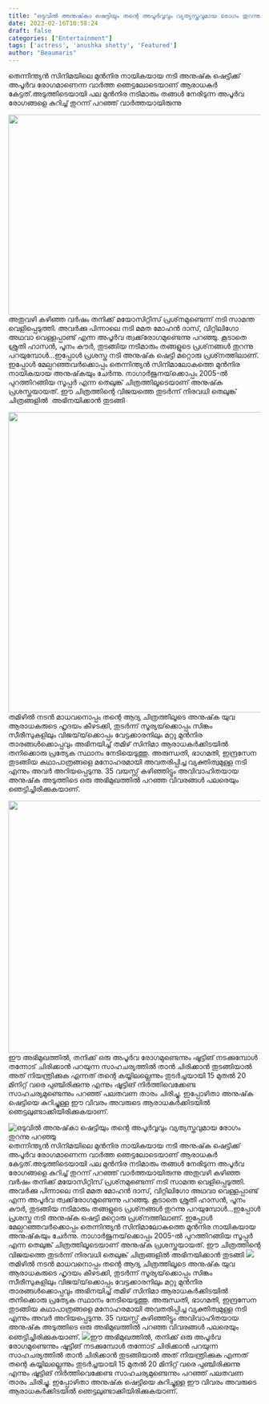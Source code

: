 ```yaml
---
title: "ഒടുവിൽ അനുഷ്‌കാ ഷെട്ടിയും തന്റെ അപൂർവ്വവും വ്യത്യസ്തവുമായ രോഗം തുറന്നു പറഞ്ഞു"
date: 2023-02-16T10:58:24
draft: false
categories: ["Entertainment"]
tags: ['actress', 'anushka shetty', 'Featured']
author: "Beaumaris"
---
```


തെന്നിന്ത്യൻ സിനിമയിലെ മുൻനിര നായികയായ നടി അനുഷ്‌ക ഷെട്ടിക്ക് അപൂർവ രോഗമാണെന്ന വാർത്ത ഞെട്ടലോടെയാണ് ആരാധകർ കേട്ടത്.അടുത്തിടെയായി പല മുൻനിര നടിമാരും തങ്ങൾ നേരിടുന്ന അപൂർവ രോഗങ്ങളെ കുറിച്ച് തുറന്ന് പറഞ്ഞ് വാർത്തയായിരുന്നു

<img class="size-full wp-image-383841 aligncenter" src="https://cdn.boolokam.com/articles/2023/02/636699-anushka-shetty.webp" alt="" width="700" height="400" />അതുവഴി കഴിഞ്ഞ വർഷം തനിക്ക് മയോസിറ്റിസ് പ്രശ്‌നമുണ്ടെന്ന് നടി സാമന്ത വെളിപ്പെടുത്തി. അവർക്കു പിന്നാലെ
നടി മമത മോഹൻ ദാസ്, വിറ്റിലിഗോ അഥവാ വെള്ളപ്പാണ്ട് എന്ന അപൂർവ ത്വക്ക്‌രോഗമുണ്ടെന്നു പറഞ്ഞു. കൂടാതെ ശ്രുതി ഹാസൻ, പൂനം കൗർ, തുടങ്ങിയ നടിമാരും തങ്ങളുടെ പ്രശ്‌നങ്ങൾ തുറന്നു പറയുമ്പോൾ...ഇപ്പോൾ പ്രശസ്ത നടി അനുഷ്‌ക ഷെട്ടി മറ്റൊരു പ്രശ്‌നത്തിലാണ്. ഇപ്പോൾ മേല്പറഞ്ഞവർക്കൊപ്പം തെന്നിന്ത്യൻ സിനിമാലോകത്തെ മുൻനിര നായികയായ അനുഷ്‌കയും ചേർന്നു. നാഗാർജുനയ്‌ക്കൊപ്പം 2005-ൽ പുറത്തിറങ്ങിയ സൂപ്പർ എന്ന തെലുങ്ക് ചിത്രത്തിലൂടെയാണ് അനുഷ്‌ക പ്രശസ്തയായത്. ഈ ചിത്രത്തിന്റെ വിജയത്തെ തുടർന്ന് നിരവധി തെലുങ്ക് ചിത്രങ്ങളിൽ  അഭിനയിക്കാൻ തുടങ്ങി

<img class="size-large wp-image-383842 aligncenter" src="https://cdn.boolokam.com/articles/2023/02/ddfffff-1024x768.jpg" alt="" width="800" height="600" />തമിഴിൽ നടൻ മാധവനൊപ്പം തന്റെ ആദ്യ ചിത്രത്തിലൂടെ അനുഷ്‌ക യുവ ആരാധകരുടെ ഹൃദയം കീഴടക്കി, തുടർന്ന് സൂര്യയ്‌ക്കൊപ്പം സിങ്കം സീരീസുകളിലും വിജയ്‌യ്‌ക്കൊപ്പം വേട്ടക്കാരനിലും മറ്റു മുൻനിര താരങ്ങൾക്കൊപ്പവും അഭിനയിച്ച് തമിഴ് സിനിമാ ആരാധകർക്കിടയിൽ തനിക്കൊരു പ്രത്യേക സ്ഥാനം നേടിയെടുത്തു. അരുന്ധതി, ഭാഗമതി, ഇന്ദ്രസേന തുടങ്ങിയ കഥാപാത്രങ്ങളെ മനോഹരമായി അവതരിപ്പിച്ച വ്യക്തിത്വമുള്ള നടി എന്നും അവർ അറിയപ്പെടുന്നു. 35 വയസ്സ് കഴിഞ്ഞിട്ടും അവിവാഹിതയായ അനുഷ്‌ക അടുത്തിടെ ഒരു അഭിമുഖത്തിൽ പറഞ്ഞ വിവരങ്ങൾ പലരെയും ഞെട്ടിച്ചിരിക്കുകയാണ്.

<img class=" wp-image-383843 aligncenter" src="https://cdn.boolokam.com/articles/2023/02/dqffffggg.webp" alt="" width="840" height="504" />ഈ അഭിമുഖത്തിൽ, തനിക്ക് ഒരു അപൂർവ രോഗമുണ്ടെന്നും ഷൂട്ടിങ് നടക്കുമ്പോൾ തന്നോട് ചിരിക്കാൻ പറയുന്ന സാഹചര്യത്തിൽ താൻ ചിരിക്കാൻ തുടങ്ങിയാൽ അത് നിയന്ത്രിക്കുക എന്നത് തന്റെ കയ്യിലല്ലെന്നും തുടർച്ചയായി 15 മുതൽ 20 മിനിറ്റ് വരെ പുഞ്ചിരിക്കുന്നു എന്നും ഷൂട്ടിങ് നിർത്തിവെക്കേണ്ട സാഹചര്യമുണ്ടെന്നും പറഞ്ഞ് പലതവണ താരം ചിരിച്ചു. ഇപ്പോഴിതാ അനുഷ്‌ക ഷെട്ടിയെ കുറിച്ചുള്ള ഈ വിവരം അവരുടെ ആരാധകർക്കിടയിൽ ഞെട്ടലുണ്ടാക്കിയിരിക്കുകയാണ്.


![ഒടുവിൽ അനുഷ്‌കാ ഷെട്ടിയും തന്റെ അപൂർവ്വവും വ്യത്യസ്തവുമായ രോഗം തുറന്നു പറഞ്ഞു](https://cdn.boolokam.com/articles/2023/02/636699-anushka-shetty.webp)തെന്നിന്ത്യൻ സിനിമയിലെ മുൻനിര നായികയായ നടി അനുഷ്‌ക ഷെട്ടിക്ക് അപൂർവ രോഗമാണെന്ന വാർത്ത ഞെട്ടലോടെയാണ് ആരാധകർ കേട്ടത്.അടുത്തിടെയായി പല മുൻനിര നടിമാരും തങ്ങൾ നേരിടുന്ന അപൂർവ രോഗങ്ങളെ കുറിച്ച് തുറന്ന് പറഞ്ഞ് വാർത്തയായിരുന്നു അതുവഴി കഴിഞ്ഞ വർഷം തനിക്ക് മയോസിറ്റിസ് പ്രശ്‌നമുണ്ടെന്ന് നടി സാമന്ത വെളിപ്പെടുത്തി. അവർക്കു പിന്നാലെ നടി മമത മോഹൻ ദാസ്, വിറ്റിലിഗോ അഥവാ വെള്ളപ്പാണ്ട് എന്ന അപൂർവ ത്വക്ക്‌രോഗമുണ്ടെന്നു പറഞ്ഞു. കൂടാതെ ശ്രുതി ഹാസൻ, പൂനം കൗർ, തുടങ്ങിയ നടിമാരും തങ്ങളുടെ പ്രശ്‌നങ്ങൾ തുറന്നു പറയുമ്പോൾ...ഇപ്പോൾ പ്രശസ്ത നടി അനുഷ്‌ക ഷെട്ടി മറ്റൊരു പ്രശ്‌നത്തിലാണ്. ഇപ്പോൾ മേല്പറഞ്ഞവർക്കൊപ്പം തെന്നിന്ത്യൻ സിനിമാലോകത്തെ മുൻനിര നായികയായ അനുഷ്‌കയും ചേർന്നു. നാഗാർജുനയ്‌ക്കൊപ്പം 2005-ൽ പുറത്തിറങ്ങിയ സൂപ്പർ എന്ന തെലുങ്ക് ചിത്രത്തിലൂടെയാണ് അനുഷ്‌ക പ്രശസ്തയായത്. ഈ ചിത്രത്തിന്റെ വിജയത്തെ തുടർന്ന് നിരവധി തെലുങ്ക് ചിത്രങ്ങളിൽ അഭിനയിക്കാൻ തുടങ്ങി ![](https://cdn.boolokam.com/articles/2023/02/ddfffff-1024x768.jpg)തമിഴിൽ നടൻ മാധവനൊപ്പം തന്റെ ആദ്യ ചിത്രത്തിലൂടെ അനുഷ്‌ക യുവ ആരാധകരുടെ ഹൃദയം കീഴടക്കി, തുടർന്ന് സൂര്യയ്‌ക്കൊപ്പം സിങ്കം സീരീസുകളിലും വിജയ്‌യ്‌ക്കൊപ്പം വേട്ടക്കാരനിലും മറ്റു മുൻനിര താരങ്ങൾക്കൊപ്പവും അഭിനയിച്ച് തമിഴ് സിനിമാ ആരാധകർക്കിടയിൽ തനിക്കൊരു പ്രത്യേക സ്ഥാനം നേടിയെടുത്തു. അരുന്ധതി, ഭാഗമതി, ഇന്ദ്രസേന തുടങ്ങിയ കഥാപാത്രങ്ങളെ മനോഹരമായി അവതരിപ്പിച്ച വ്യക്തിത്വമുള്ള നടി എന്നും അവർ അറിയപ്പെടുന്നു. 35 വയസ്സ് കഴിഞ്ഞിട്ടും അവിവാഹിതയായ അനുഷ്‌ക അടുത്തിടെ ഒരു അഭിമുഖത്തിൽ പറഞ്ഞ വിവരങ്ങൾ പലരെയും ഞെട്ടിച്ചിരിക്കുകയാണ്. ![](https://cdn.boolokam.com/articles/2023/02/dqffffggg.webp)ഈ അഭിമുഖത്തിൽ, തനിക്ക് ഒരു അപൂർവ രോഗമുണ്ടെന്നും ഷൂട്ടിങ് നടക്കുമ്പോൾ തന്നോട് ചിരിക്കാൻ പറയുന്ന സാഹചര്യത്തിൽ താൻ ചിരിക്കാൻ തുടങ്ങിയാൽ അത് നിയന്ത്രിക്കുക എന്നത് തന്റെ കയ്യിലല്ലെന്നും തുടർച്ചയായി 15 മുതൽ 20 മിനിറ്റ് വരെ പുഞ്ചിരിക്കുന്നു എന്നും ഷൂട്ടിങ് നിർത്തിവെക്കേണ്ട സാഹചര്യമുണ്ടെന്നും പറഞ്ഞ് പലതവണ താരം ചിരിച്ചു. ഇപ്പോഴിതാ അനുഷ്‌ക ഷെട്ടിയെ കുറിച്ചുള്ള ഈ വിവരം അവരുടെ ആരാധകർക്കിടയിൽ ഞെട്ടലുണ്ടാക്കിയിരിക്കുകയാണ്.
